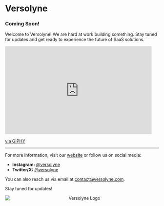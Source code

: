 # Versolyne

### Coming Soon!

Welcome to Versolyne! We are hard at work building something. Stay tuned for updates and get ready to experience the future of SaaS solutions.

<iframe src="https://giphy.com/embed/0jzKx0JIwHHZ404zrq" width="480" height="288" frameBorder="0" class="giphy-embed" allowFullScreen></iframe><p><a href="https://giphy.com/gifs/dc-teaser-comic-book-0jzKx0JIwHHZ404zrq">via GIPHY</a></p>

---

For more information, visit our [website](https://www.versolyne.com) or follow us on social media:

- **Instagram:** [@versolyne](https://www.instagram.com/versolyne)
- **Twitter/X:** [@versolyne](https://www.twitter.com/versolyne)

You can also reach us via email at [contact@versolyne.com](mailto:contact@versolyne.com).

Stay tuned for updates!

<div style="text-align: center;">
  <img src="https://www.versolyne.com/favicon.ico" alt="Versolyne Logo" style="display: block; margin: auto;" />
</div>
